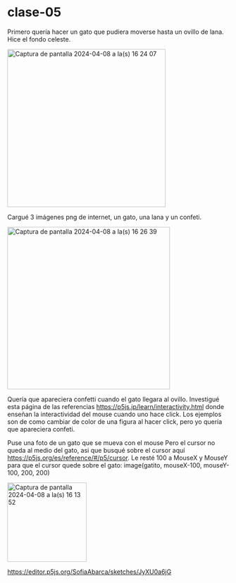 # clase-05

Primero quería hacer un gato que pudiera moverse hasta un ovillo de lana.
Hice el fondo celeste. 

<img width="359" alt="Captura de pantalla 2024-04-08 a la(s) 16 24 07" src="https://github.com/SofiaAbarca/dis9034-2024-1/assets/163044808/d9e93466-f0b8-46e5-9275-d9a709c6bbf3">

Cargué 3 imágenes png de internet, un gato, una lana y un confeti.

<img width="369" alt="Captura de pantalla 2024-04-08 a la(s) 16 26 39" src="https://github.com/SofiaAbarca/dis9034-2024-1/assets/163044808/5580aa89-4526-426c-bd05-37394a5493f0">



Quería que apareciera confetti cuando el gato llegara al ovillo.
Investigué esta página de las referencias https://p5js.jp/learn/interactivity.html donde enseñan la interactividad del mouse cuando uno hace click.
Los ejemplos son de como cambiar de color de una figura al hacer click, pero yo quería que apareciera confeti.



Puse una foto de un gato que se mueva con el mouse
Pero el cursor no queda al medio del gato, asi que busqué sobre el cursor aquí https://p5js.org/es/reference/#/p5/cursor.
Le resté 100 a MouseX y MouseY para que el cursor quede sobre el gato:
image(gatito, mouseX-100, mouseY-100, 200, 200)

<img width="180" alt="Captura de pantalla 2024-04-08 a la(s) 16 13 52" src="https://github.com/SofiaAbarca/dis9034-2024-1/assets/163044808/986ab75c-fff7-474d-9ac5-35175848ea28">



https://editor.p5js.org/SofiaAbarca/sketches/JyXU0a6jG

